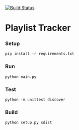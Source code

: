 [![Build Status](https://travis-ci.org/jcatoe/playlist-tracker.svg?branch=master)](https://travis-ci.org/jcatoe/playlist-tracker)

# Playlist Tracker

### Setup
```shell
pip install -r requirements.txt 
```

### Run
```shell
python main.py
```

### Test
```shell
python -m unittest discover
```

### Build
```shell
python setup.py sdist
```
